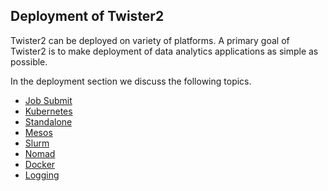 ## Deployment of Twister2

Twister2 can be deployed on variety of platforms. A primary goal of Twister2 is to make
deployment of data analytics applications as simple as possible.

In the deployment section we discuss the following topics.

* [Job Submit](job-submit.md)
* [Kubernetes](kubernetes/running-jobs.md)
* [Standalone](standalone/running-jobs.md)
* [Mesos](mesos/running-jobs.md)
* [Slurm](slurm/running-jobs.md)
* [Nomad](nomad/running-jobs.md)
* [Docker](docker/running-jobs.md)
* [Logging](logging.md)

